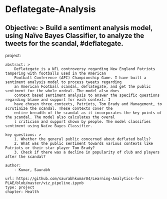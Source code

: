 # Deflategate-Analysis

Objective: > 
        Build a sentiment analysis model, using Naïve Bayes Classifier, to analyze the tweets for the scandal, #deflategate.
---
project:   
    
    abstract: >
        Deflategate is a NFL controversy regarding New England Patriots tampering with footballs used in the American
        Football Conference (AFC) Championship Game. I have built a sentiment analysis model to process tweets regarding
        an American Football scandal, deflategate, and get the public sentiment for the whole ordeal. The model also does
        context based sentiment analysis to answer the specific questions regarding blame and support for each context. I
        have chosen three contexts, Patriots, Tom Brady and Management, to scrutinize the scandal. These contexts cover the
        entire breadth of the scandal as it incorporates the key points of the scandal. The model also calculates the overal
        l criticism and support shown by people. The model classifies sentiment using Naïve Bayes Classifier.

    key questions: >
        1. Whether the general public concerned about deflated balls? 
        2. What was the public sentiment towards various contexts like Patriots or their star player Tom Brady?
        3. Check if there was a decline in popularity of club and players after the scandal?   
        
    author:
        - Kumar, Saurabh  

    url: https://github.com/saurabhkumar04/Learning-Analytics-for-PLAE/blob/master/viz_pipeline.ipynb
    type: project
    chapter: Health
